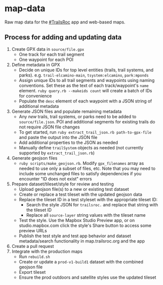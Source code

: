 # map-data

Raw map data for the [\#TrailsRoc](https://trailsroc.org/) app and web-based maps.

## Process for adding and updating data

1. Create GPX data in `source/file.gpx`
    - One track for each trail segment
    - One waypoint for each POI
2. Define metadata in GPX
    - Decide on unique IDs for top level entities (trails, trail systems, and parks). e.g. `trail-elcamino-main`, `tsystem:elcamino`, `park:mponds`
    - Assign unique IDs to all trail segments and waypoints using naming conventions. Set these as the text of each track/waypoint's `name` element. `ruby query.rb --makeids count` will create a batch of IDs for convenience
    - Populate the `desc` element of each waypoint with a JSON string of additional metadata
3. Generate JSON files and populate remaining metadata
    - Any _new_ trails, trail systems, or parks need to be added to `source/file.json`. POI and additional segments for existing trails do not require JSON file changes
    - To get started, run `ruby extract_trail_json.rb path-to-gpx-file` and paste the output into the JSON file
    - Add additional properties to the JSON as needed
    - Manually define `trailSystem` objects as needed (not currently supported by `extract_trail_json.rb`)
4. Generate geojson files
    - `ruby scripts/make_geojson.rb`. Modify `gpx_filenames` array as needed to use only a subset of files, etc. Note that you may need to include some unchanged files to satisfy dependencies if you encounter "ID does not exist" errors
5. Prepare dataset/tileset/style for review and testing
    - Upload geojson file(s) to a new or existing test dataset
    - Create or replace a test tileset with the updated geojson data
    - Replace the tileset ID in a test styleset with the appropriate tileset ID:
        - Search the style JSON for `trailsroc.` and replace that string with the tileset ID
        - Replace all `source-layer` string values with the tileset name
    - Test the style. Use the Mapbox Studio Preview app, or on studio.mapbox.com click the style's Share button to access some preview URLs
    - Publish the test style and test app behavior and dataset metadata/search functionality in map.trailsroc.org and the app
6. Create a pull request
7. Integrate with the production maps
    - Run `rebuild.sh`
    - Create or update a `prod-v1-build1` dataset with the combined geojson file
    - Export tileset
    - Ensure the prod outdoors and satellite styles use the updated tileset
